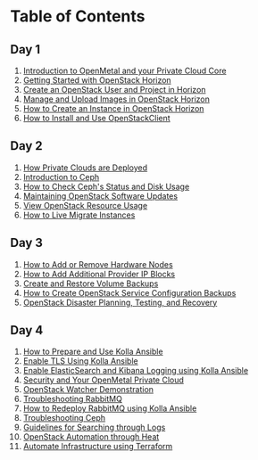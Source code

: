 # Table of Contents

## Day 1

1.  [Introduction to OpenMetal and your Private Cloud
    Core](operators_manual/day-1/intro-to-openmetal-private-cloud.md)
2.  [Getting Started with OpenStack
    Horizon](operators_manual/day-1/horizon/getting-started-with-horizon.md)
3.  [Create an OpenStack User and Project in
    Horizon](operators_manual/day-1/horizon/create-user-project.md)
4.  [Manage and Upload Images in OpenStack
    Horizon](operators_manual/day-1/horizon/images.md)
5.  [How to Create an Instance in OpenStack
    Horizon](operators_manual/day-1/horizon/create-first-instance.md)
6.  [How to Install and Use
    OpenStackClient](operators_manual/day-1/command-line/openstackclient.md)

## Day 2

1.  [How Private Clouds are
    Deployed](operators_manual/day-2/private-cloud-deployment-overview.md)
2.  [Introduction to
    Ceph](operators_manual/day-2/introduction-to-ceph.md)
3.  [How to Check Ceph's Status and Disk
    Usage](operators_manual/day-2/check-ceph-status-disk-usage.md)
4.  [Maintaining OpenStack Software
    Updates](operators_manual/day-2/maintenance.md)
5.  [View OpenStack Resource
    Usage](operators_manual/day-2/resource-usage/cloud-resource-usage.md)
6.  [How to Live Migrate
    Instances](operators_manual/day-2/live-migrate-instances.md)

## Day 3

1.  [How to Add or Remove Hardware
    Nodes](operators_manual/day-3/add-remove-hardware-nodes.md)
2.  [How to Add Additional Provider IP
    Blocks](operators_manual/day-3/add-provider-ips.md)
3.  [Create and Restore Volume
    Backups](operators_manual/day-3/create-volume-backups.md)
4.  [How to Create OpenStack Service Configuration
    Backups](operators_manual/day-3/create-openstack-service-backups.md)
5.  [OpenStack Disaster Planning, Testing, and
    Recovery](operators_manual/day-3/disaster-recovery.md)

## Day 4

1.  [How to Prepare and Use Kolla
    Ansible](operators_manual/day-4/kolla-ansible/kolla-ansible.md)
2.  [Enable TLS Using Kolla
    Ansible](operators_manual/day-4/kolla-ansible/enable-tls.md)
3.  [Enable ElasticSearch and Kibana Logging using Kolla
    Ansible](operators_manual/day-4/kolla-ansible/enable-elk.md)
4.  [Security and Your OpenMetal Private
    Cloud](operators_manual/day-4/security/security-best-practices.md)
5.  [OpenStack Watcher
    Demonstration](operators_manual/day-4/watcher/watcher-demo.md)
6.  [Troubleshooting
    RabbitMQ](operators_manual/day-4/troubleshooting/rabbitmq.md)
7.  [How to Redeploy RabbitMQ using Kolla
    Ansible](operators_manual/day-4/kolla-ansible/redeploy-rabbitmq.md)
8.  [Troubleshooting
    Ceph](operators_manual/day-4/troubleshooting/ceph.md)
9.  [Guidelines for Searching through
    Logs](operators_manual/day-4/troubleshooting/log-filtering.md)
10. [OpenStack Automation through
    Heat](operators_manual/day-4/automation/heat.md)
11. [Automate Infrastructure using
    Terraform](operators_manual/day-4/automation/terraform.md)
